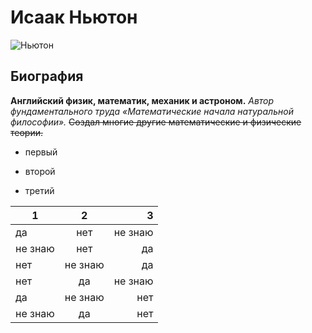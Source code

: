 # Исаак Ньютон 

![Ньютон](https://imgix.ranker.com/user_node_img/50031/1000605331/original/sir-isaac-newton-and-_39_s-discovered-gravity-when-an-apple-fell-on-his-head-photo-u3?w=650&amp;q=50&amp;fm=pjpg&amp;fit=crop&amp;crop=faces)

## Биография
**Английский физик, математик, механик и астроном.**
*Автор фундаментального труда «Математические начала натуральной философии».*
~~Создал многие другие математические и физические теории.~~
+ первый
- второй
+ третий

1|2|3 
---|:---:|---: 
да|нет|не знаю 
не знаю|нет|да 
нет|не знаю|да 
нет|да|не знаю 
да|не знаю|нет 
не знаю|да|нет 
